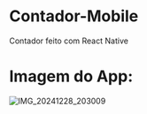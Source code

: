 # Contador-Mobile
Contador feito com React Native

# Imagem do App:

![IMG_20241228_203009](https://github.com/user-attachments/assets/1f1bb17e-0281-4d42-a678-800aa121c6f4)
